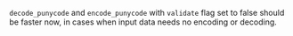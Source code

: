 `decode_punycode` and `encode_punycode` with `validate` flag set to false should be faster now, in cases when input data needs no encoding or decoding.
